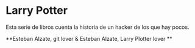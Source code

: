 # Larry Potter

Esta serie de libros cuenta la historia de un hacker de los que hay pocos.

**Esteban Alzate, git lover & Esteban Alzate, Larry Plotter lover **


